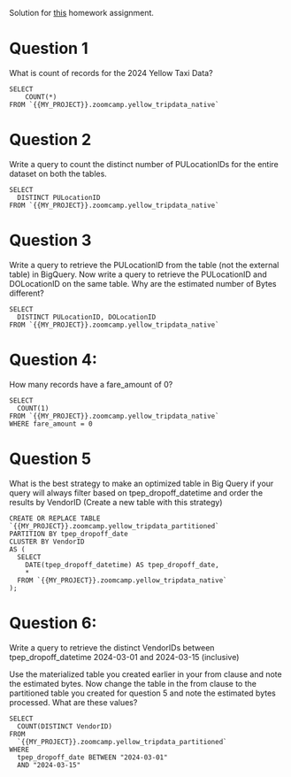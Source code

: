 Solution for [this](https://github.com/DataTalksClub/data-engineering-zoomcamp/blob/main/cohorts/2025/03-data-warehouse/homework.md) homework assignment.
# Question 1
 What is count of records for the 2024 Yellow Taxi Data?

```
SELECT
    COUNT(*)
FROM `{{MY_PROJECT}}.zoomcamp.yellow_tripdata_native`
````

# Question 2
Write a query to count the distinct number of PULocationIDs for the entire dataset on both the tables.

```
SELECT
  DISTINCT PULocationID
FROM `{{MY_PROJECT}}.zoomcamp.yellow_tripdata_native`

````
# Question 3
Write a query to retrieve the PULocationID from the table (not the external table) in BigQuery. Now write a query to retrieve the PULocationID and DOLocationID on the same table. Why are the estimated number of Bytes different?
```
SELECT
  DISTINCT PULocationID, DOLocationID 
FROM `{{MY_PROJECT}}.zoomcamp.yellow_tripdata_native`

````

# Question 4:
How many records have a fare_amount of 0?
```
SELECT
  COUNT(1)
FROM `{{MY_PROJECT}}.zoomcamp.yellow_tripdata_native`
WHERE fare_amount = 0
```

# Question 5
What is the best strategy to make an optimized table in Big Query if your query will always filter based on tpep_dropoff_datetime and order the results by VendorID (Create a new table with this strategy)

```
CREATE OR REPLACE TABLE `{{MY_PROJECT}}.zoomcamp.yellow_tripdata_partitioned`
PARTITION BY tpep_dropoff_date
CLUSTER BY VendorID 
AS (
  SELECT
    DATE(tpep_dropoff_datetime) AS tpep_dropoff_date,
    *
  FROM `{{MY_PROJECT}}.zoomcamp.yellow_tripdata_native`
);
```

# Question 6:
Write a query to retrieve the distinct VendorIDs between tpep_dropoff_datetime 2024-03-01 and 2024-03-15 (inclusive)

Use the materialized table you created earlier in your from clause and note the estimated bytes. Now change the table in the from clause to the partitioned table you created for question 5 and note the estimated bytes processed. What are these values?
```
SELECT
  COUNT(DISTINCT VendorID)
FROM
  `{{MY_PROJECT}}.zoomcamp.yellow_tripdata_partitioned`
WHERE
  tpep_dropoff_date BETWEEN "2024-03-01"
  AND "2024-03-15"

  ```